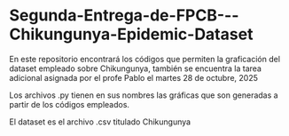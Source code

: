 # Segunda-Entrega-de-FPCB---Chikungunya-Epidemic-Dataset
En este repositorio encontrará los códigos que permiten la graficación del dataset empleado sobre Chikungunya, también se encuentra la tarea adicional asignada por el profe Pablo el martes 28 de octubre, 2025

Los archivos .py tienen en sus nombres las gráficas que son generadas a partir de los códigos empleados.

El dataset es el archivo .csv titulado Chikungunya
